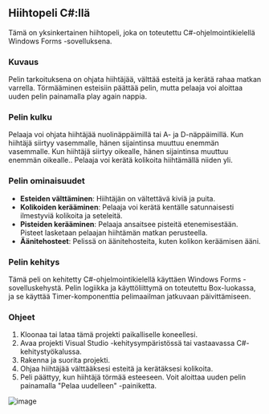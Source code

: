 ## Hiihtopeli C#:llä

Tämä on yksinkertainen hiihtopeli, joka on toteutettu C#-ohjelmointikielellä Windows Forms -sovelluksena.

### Kuvaus
Pelin tarkoituksena on ohjata hiihtäjää, välttää esteitä ja kerätä rahaa matkan varrella. Törmääminen esteisiin päättää pelin, mutta pelaaja voi aloittaa uuden pelin painamalla play again nappia.

### Pelin kulku
Pelaaja voi ohjata hiihtäjää nuolinäppäimillä tai A- ja D-näppäimillä. Kun hiihtäjä siirtyy vasemmalle, hänen sijaintinsa muuttuu enemmän vasemmalle. Kun hiihtäjä siirtyy oikealle, hänen sijaintinsa muuttuu enemmän oikealle.. Pelaaja voi kerätä kolikoita hiihtämällä niiden yli.

### Pelin ominaisuudet
- **Esteiden välttäminen**: Hiihtäjän on vältettävä kiviä ja puita.
- **Kolikoiden kerääminen**: Pelaaja voi kerätä kentälle satunnaisesti ilmestyviä kolikoita ja seteleitä.
- **Pisteiden kerääminen**: Pelaaja ansaitsee pisteitä etenemisestään. Pisteet lasketaan pelaajan hiihtämän matkan perusteella.
- **Äänitehosteet**: Pelissä on äänitehosteita, kuten kolikon keräämisen ääni.

### Pelin kehitys
Tämä peli on kehitetty C#-ohjelmointikielellä käyttäen Windows Forms -sovelluskehystä. Pelin logiikka ja käyttöliittymä on toteutettu Box-luokassa, ja se käyttää Timer-komponenttia pelimaailman jatkuvaan päivittämiseen.

### Ohjeet
1. Kloonaa tai lataa tämä projekti paikalliselle koneellesi.
2. Avaa projekti Visual Studio -kehitysympäristössä tai vastaavassa C#-kehitystyökalussa.
3. Rakenna ja suorita projekti.
4. Ohjaa hiihtäjää välttääksesi esteitä ja kerätäksesi kolikoita.
5. Peli päättyy, kun hiihtäjä törmää esteeseen. Voit aloittaa uuden pelin painamalla "Pelaa uudelleen" -painiketta.


![image](https://github.com/lenaboi/csharp_project/assets/163280952/743789bf-4b66-42f1-bfa5-94b029595ae3)


